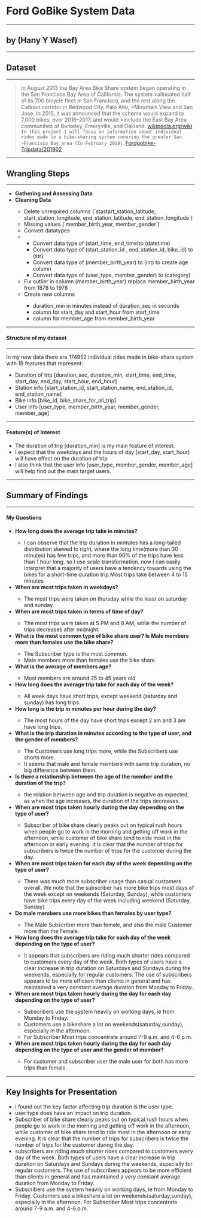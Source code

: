 # Ford GoBike System Data
<hr></hr>

## by (Hany Y Wasef)
<hr></hr>

## Dataset
<hr></hr>

>In August 2013 the Bay Area Bike Share system began operating in the San Francisco Bay Area of California. The system >allocated half of its 700 bicycle fleet in San Francisco, and the rest along the Caltrain corridor in Redwood City, Palo Alto, >Mountain View and San Jose. In 2015, it was announced that the scheme would expand to 7,000 bikes, over 2016–2017, and would >include the East Bay Area communities of Berkeley, Emeryville, and Oakland. <a href='https://en.wikipedia.org/wiki/List_of_bicycle-sharing_systems'>wikipedia.org/wiki</a> <br>
>``In this project I will focus on information about individual rides made in a bike-sharing system covering the greater San >Francisco Bay area (In February 2019).``<a href='https://video.udacity-data.com/topher/2020/October/5f91cf38_201902-fordgobike-tripdata/201902-fordgobike-tripdata.csv'>Fordgobike-Tripdata/201902</a>
<hr></hr>

## Wrangling Steps
<hr></hr>

<ul>
    <li><b>Gathering and Assessing Data</b></li>
    <li><b>Cleaning Data</b></li>
        <ul>
            <li>Delete unrequired columns
                (`stastart_station_latitude, start_station_longitude, end_station_latitude, end_station_longitude`)</li>
            <li>Missing values (`member_birth_year, member_gender`)</li>
            <li>Convert datatypes<li>
                <ul>
                    <li>Convert data type of (start_time, end_time)to (datetime)</li>
                    <li>Convert data type of (start_station_id , end_station_id, bike_id) to (str)</li>
                    <li>Convert data type of (member_birth_year) to (int) to create age column</li>
                    <li>Convert data type of (user_type, member_gender) to (category)</li>
                </ul>
            <li>Fix outlier in column (member_birth_year) replace member_birth_year from 1878 to 1978</li>
            <li>Create new columns</li> 
                <ul>
                    <li>duration_min in minutes instead of duration_sec in seconds</li>
                    <li>column for start_day and start_hour from start_time</li>
                    <li>column for member_age from member_birth_year</li>
                </ul>
        </ul>
</ul>

<hr></hr>

#### Structure of my dataset
<hr></hr>

In my new data there are 174952 individual rides made in bike-share system with 18 features that represent:
<ul>
    <li>Duration of trip [duration_sec, duration_min, start_time, end_time, start_day, end_day, start_hour, end_hour]</li>
    <li>Station info [start_station_id, start_station_name, end_station_id, end_station_name]</li>
    <li>Bike info [bike_id, bike_share_for_all_trip]</li>
    <li>User info [user_type, member_birth_year, member_gender, member_age]</li>   
</ul>

<hr></hr>

#### Feature(s) of Interest 
<ul>
    <li>The duration of trip [duration_min] is my main feature of interest.</li>
    <li>I expect that the weekdays and the hours of day [start_day, start_hour] will have effect on the duration of trip</li>
    <li>I also think that the user info [user_type, member_gender, member_age] will help find out the main target users.</li>
</ul>

<hr></hr>

## Summary of Findings
<hr></hr>

#### My Questions
<ul>
    <li><b>How long does the average trip take in minutes?</b></li>
        <ul>
           <li>I can observe that the trip duration in mintutes has a long-tailed distribution skewed to right, where the long time(more than 30 minutes) has few trips, and more than 90% of the trips have less than 1 hour long. so I use scale transformation. now I can easily interpret that a majority of users have a tendency towards using the bikes for a short-time duration trip.Most trips take between 4 to 15 minutes</li> 
        </ul>
    <li><b>When are most trips taken in weekdays?</b></li>
        <ul>
            <li>The most trips were taken on thursday while the least on saturday and sunday.</li>
        </ul>
    <li><b>When are most trips taken in terms of time of day?</b></li>
        <ul>
            <li>The most trips were taken at 5 PM and 8 AM, while the number of trips decreases after midnight.</li>
        </ul>
    <li><b>What is the most common type of bike share user? Is Male members more than females use the bike share?</b></li>
        <ul>
            <li>The Subscriber type is the most common.</li>
            <li>Male members more than females use the bike share.</li>
        </ul>
    <li><b>What is the average of members age?</b></li>
        <ul>
            <li>Most members are around 25 to 45 years old</li>
        </ul>
    <li><b>How long does the average trip take for each day of the week?</b></li>
        <ul>
            <li>All week days have short trips, except weekend (saturday and sunday) has long trips.</li>
        </ul>
    <li><b>How long is the trip in minutes per hour during the day?</b></li>
        <ul>
            <li>The most hours of the day have short trips except 2 am and 3 am have long trips.</li>
        </ul>
    <li><b>What is the trip duration in minutes according to the type of user, and the gender of members?</b></li>
        <ul>
            <li>The Customers use long trips more, while the Subscribers use shorts more.</li>
            <li>It seems that male and female members with same trip duration, no big difference between them.</li>
        </ul>
    <li><b>Is there a relationship between the age of the member and the duration of the trip?</b></li>
        <ul>
            <li>the relation between age and trip duration is negative as expected, as when the age increases, the duration of the trips                  decreases.</li>
        </ul>
    <li><b>When are most trips taken hourly during the day depending on the type of user?</b></li>
        <ul>
            <li>Subscriber of bike share clearly peaks out on typical rush hours when people go to work in the morning and getting off work                  in the afternoon, while customer of bike share tend to ride most in the afternoon or early evening. It is clear that the                    number of trips for subscribers is twice the number of trips for the customer during the day.</li>
        </ul>
    <li><b>When are most trips taken for each day of the week depending on the type of user?</b></li>
        <ul>
            <li>There was much more subscriber usage than casual customers overall. We note that the subscriber has more bike trips most                      days of the week except on weekends (Saturday, Sunday), while customers have bike trips every day of the week including                      weekend (Saturday, Sunday).</li>
        </ul>
    <li><b>Do male members use more bikes than females by user type?</b></li>
        <ul>
            <li>The Male Subscriber more than female, and also the male Customer more than the Female.</li>
        </ul>
    <li><b>How long does the average trip take for each day of the week depending on the type of user?</b></li>
        <ul>
            <li>it appears that subscribers are riding much shorter rides compared to customers every day of the week. Both types of users                    have a clear increase in trip duration on Saturdays and Sundays during the weekends, especially for regular customers. The                use of subscribers appears to be more efficient than clients in general and has maintained a very constant average duration                  from Monday to Friday.</li>
        </ul>
    <li><b>When are most trips taken hourly during the day for each day depending on the type of user?</b></li>
        <ul>
            <li>Subscribers use the system heavily on working days, ie from Monday to Friday.</li>
            <li>Customers use a bikeshare a lot on weekends(saturday,sunday), especially in the afternoon.</li>
            <li>For Subscriber Most trips concentrate around 7-9 a.m. and 4-6 p.m.</li>  
        </ul>
    <li><b>When are most trips taken hourly during the day for each day depending on the type of user and the gender of member?</b></li>
        <ul>
            <li>For customer and subscriber user the male user for both has more trips than female.</li>
        </ul>    
</ul>

<hr></hr>

## Key Insights for Presentation

- I found out  the key factor affecting trip duration is the user type.
- user type does have an impact on trip duration.
- Subscriber of bike share clearly peaks out on typical rush hours when people go to work in the morning and getting off work in the afternoon, while customer of bike share tend to ride most in the afternoon or early evening. It is clear that the number of trips for subscribers is twice the number of trips for the customer during the day.
- subscribers are riding much shorter rides compared to customers every day of the week. Both types of users have a clear increase in trip duration on Saturdays and Sundays during the weekends, especially for regular customers. The use of subscribers appears to be more efficient than clients in general and has maintained a very constant average duration from Monday to Friday.
- Subscribers use the system heavily on working days, ie from Monday to Friday.
Customers use a bikeshare a lot on weekends(saturday,sunday), especially in the afternoon.
For Subscriber Most trips concentrate around 7-9 a.m. and 4-6 p.m.

